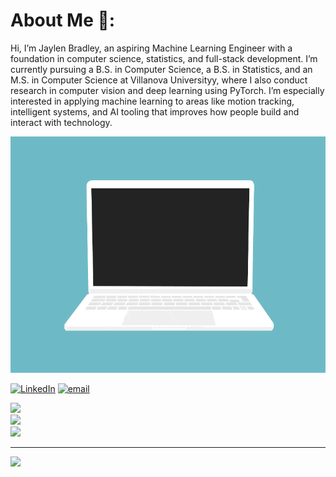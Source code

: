 # About Me 👋:
Hi, I’m Jaylen Bradley, an aspiring Machine Learning Engineer with a foundation in computer science, statistics, and full-stack development. I’m currently pursuing a B.S. in Computer Science, a B.S. in Statistics, and an M.S. in Computer Science at Villanova Universityy, where I also conduct research in computer vision and deep learning using PyTorch. I’m especially interested in applying machine learning to areas like motion tracking, intelligent systems, and AI tooling that improves how people build and interact with technology.

<p align="center">
  <img src="https://github.com/JaylenBradley/JaylenBradley/blob/main/code.gif">
</p>


[![LinkedIn](https://img.shields.io/badge/LinkedIn-%230077B5.svg?logo=linkedin&logoColor=white)](https://linkedin.com/in/jaylenbradley) [![email](https://img.shields.io/badge/Email-D14836?logo=gmail&logoColor=white)](mailto:jaylenbradley81@gmail.com) 

![](https://github-readme-stats.vercel.app/api?username=JaylenBradley&theme=react&hide_border=true&include_all_commits=false&count_private=false)<br/>
![](https://nirzak-streak-stats.vercel.app/?user=JaylenBradley&theme=react&hide_border=true)<br/>
![](https://github-readme-stats.vercel.app/api/top-langs/?username=JaylenBradley&theme=react&hide_border=true&include_all_commits=false&count_private=false&layout=compact)

---
[![](https://visitcount.itsvg.in/api?id=JaylenBradley&icon=5&color=0)](https://visitcount.itsvg.in)

<!-- Proudly created with GPRM ( https://gprm.itsvg.in ) -->
